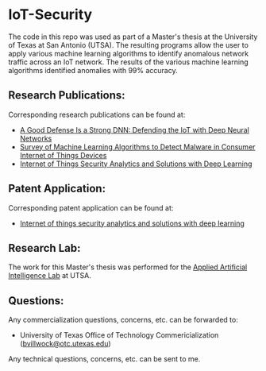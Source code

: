 # IoT-Security
The code in this repo was used as part of a Master's thesis at the University of Texas at San Antonio (UTSA).  The resulting programs allow the user to apply various machine learning algorithms to identify anomalous network traffic across an IoT network.  The results of the various machine learning algorithms identified anomalies with 99% accuracy.  

## Research Publications:
Corresponding research publications can be found at:
- [A Good Defense Is a Strong DNN: Defending the IoT with Deep Neural Networks](https://link.springer.com/chapter/10.1007/978-3-030-49724-8_6)
- [Survey of Machine Learning Algorithms to Detect Malware in Consumer Internet of Things Devices](https://www.worldscientific.com/doi/abs/10.1142/S0218213021500202)
- [Internet of Things Security Analytics and Solutions with Deep Learning](https://ieeexplore.ieee.org/document/8995375)

## Patent Application:
Corresponding patent application can be found at:
- [Internet of things security analytics and solutions with deep learning
](https://patents.google.com/patent/WO2021087443A1)

## Research Lab:
The work for this Master's thesis was performed for the [Applied Artificial Intelligence Lab](https://sites.google.com/view/aai-lab/home) at UTSA.

## Questions:
Any commercialization questions, concerns, etc. can be forwarded to:
- University of Texas Office of Technology Commericialization (bvillwock@otc.utexas.edu)

Any technical questions, concerns, etc. can be sent to me.
